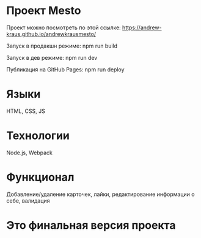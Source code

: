 
# Проект Mesto

Проект можно посмотреть по этой ссылке: https://andrew-kraus.github.io/andrewkrausmesto/

Запуск в продакшн режиме:
npm run build

Запуск в дев режиме:
npm run dev

Публикация на GitHub Pages:
npm run deploy

# Языки

HTML, CSS, JS

# Технологии

Node.js, Webpack

# Функционал

Добавление/удаление карточек, лайки, редактирование информации о себе, валидация


# Это финальная версия проекта
